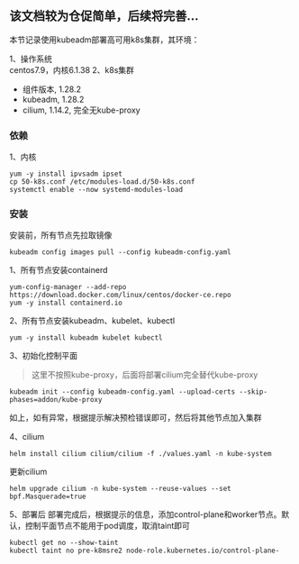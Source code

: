该文档较为仓促简单，后续将完善...
---
本节记录使用kubeadm部署高可用k8s集群，其环境：

1、操作系统  
centos7.9，内核6.1.38
2、k8s集群
- 组件版本, 1.28.2
- kubeadm, 1.28.2
- cilium, 1.14.2, 完全无kube-proxy


### 依赖
1、内核
```
yum -y install ipvsadm ipset
cp 50-k8s.conf /etc/modules-load.d/50-k8s.conf
systemctl enable --now systemd-modules-load
```

### 安装
安装前，所有节点先拉取镜像
```
kubeadm config images pull --config kubeadm-config.yaml
```

1、所有节点安装containerd
```
yum-config-manager --add-repo https://download.docker.com/linux/centos/docker-ce.repo
yum -y install containerd.io
```

2、所有节点安装kubeadm、kubelet、kubectl
```
yum -y install kubeadm kubelet kubectl
```
3、初始化控制平面

> 这里不按照kube-proxy，后面将部署cilium完全替代kube-proxy

```
kubeadm init --config kubeadm-config.yaml --upload-certs --skip-phases=addon/kube-proxy
```
如上，如有异常，根据提示解决预检错误即可，然后将其他节点加入集群

4、cilium
```
helm install cilium cilium/cilium -f ./values.yaml -n kube-system
```

更新cilium
```
helm upgrade cilium -n kube-system --reuse-values --set bpf.Masquerade=true
```

5、部署后
部署完成后，根据提示的信息，添加control-plane和worker节点。默认，控制平面节点不能用于pod调度，取消taint即可
```
kubectl get no --show-taint
kubectl taint no pre-k8msre2 node-role.kubernetes.io/control-plane-
```
